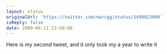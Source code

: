 ```yaml
---
layout: status
originalUrl: 'https://twitter.com/marcgg/status/1499923999'
isReply: false
date: 2009-04-11 23:50:08
---
```


Here is my second tweet, and it only took my a year to write it
